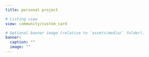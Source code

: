 ```yaml
---
title: personal project

# Listing view
view: community/custom_card

# Optional banner image (relative to `assets/media/` folder).
banner:
  caption: ""
  image: ""
---
```

